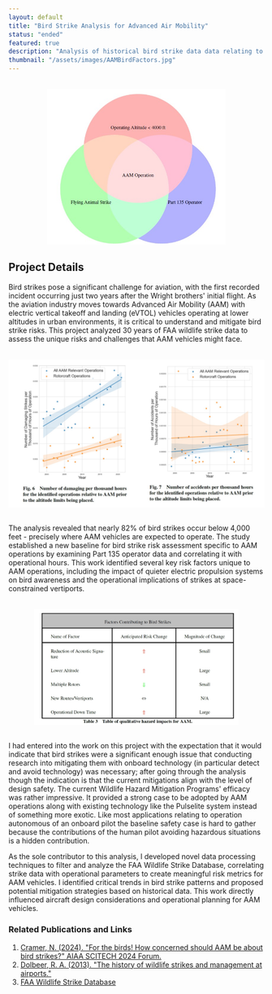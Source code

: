 ```yaml
---
layout: default
title: "Bird Strike Analysis for Advanced Air Mobility"
status: "ended"
featured: true
description: "Analysis of historical bird strike data data relating to Advanced Air Mobility and projecting potential risks."
thumbnail: "/assets/images/AAMBirdFactors.jpg"
---
```


<div style="text-align: center; margin: 2rem 0;">
    <img src="/assets/images/AAMBirdFactors.jpg" alt="Ven diagram of factors that are relevant to AAM operation." title="Contributing Factors to Bird Strikes in AAM Operations" style="max-width: 70%; height: auto; display: block; margin: 0 auto;">
</div>

## Project Details

Bird strikes pose a significant challenge for aviation, with the first recorded incident occurring just two years after the Wright brothers' initial flight. As the aviation industry moves towards Advanced Air Mobility (AAM) with electric vertical takeoff and landing (eVTOL) vehicles operating at lower altitudes in urban environments, it is critical to understand and mitigate bird strike risks. This project analyzed 30 years of FAA wildlife strike data to assess the unique risks and challenges that AAM vehicles might face.

<div style="text-align: center; margin: 2rem 0;">
    <img src="/assets/images/BirdStrikeAccidentRate.jpg" alt="Plots showing that the amount of fatal bird strike accidents has increased with time." title="Comparision of bird strike accidents for different type of relevant operations" style="max-width: 100%; height: auto; display: block; margin: 0 auto;">
</div>

The analysis revealed that nearly 82% of bird strikes occur below 4,000 feet - precisely where AAM vehicles are expected to operate. The study established a new baseline for bird strike risk assessment specific to AAM operations by examining Part 135 operator data and correlating it with operational hours. This work identified several key risk factors unique to AAM operations, including the impact of quieter electric propulsion systems on bird awareness and the operational implications of strikes at space-constrained vertiports.

<div style="text-align: center; margin: 2rem 0;">
    <img src="/assets/images/BirdFactors.jpg" alt="Table of bird strike factors with qualitative estimates made with arrows." title="Table of qualitative assessments of relative risk for AAM" style="max-width: 80%; height: auto; display: block; margin: 0 auto;">
</div>

I had entered into the work on this project with the expectation that it would indicate that bird strikes were a significant enough issue that conducting research into mitigating them with onboard technology (in particular detect and avoid technology) was necessary; after going through the analysis though the indication is that the current mitigations align with the level of design safety. The current Wildlife Hazard Mitigation Programs' efficacy was rather impressive. It provided a strong case to be adopted by AAM operations along with existing technology like the Pulselite system instead of something more exotic. Like most applications relating to operation autonomous of an onboard pilot the baseline safety case is hard to gather because the contributions of the human pilot avoiding hazardous situations is a hidden contribution.

As the sole contributor to this analysis, I developed novel data processing techniques to filter and analyze the FAA Wildlife Strike Database, correlating strike data with operational parameters to create meaningful risk metrics for AAM vehicles. I identified critical trends in bird strike patterns and proposed potential mitigation strategies based on historical data. This work directly influenced aircraft design considerations and operational planning for AAM vehicles.

### Related Publications and Links
1. [Cramer, N. (2024). "For the birds! How concerned should AAM be about bird strikes?" AIAA SCITECH 2024 Forum.](https://arc.aiaa.org/doi/abs/10.2514/6.2024-0337)
2. [Dolbeer, R. A. (2013). "The history of wildlife strikes and management at airports."](https://www.researchgate.net/profile/Richard-Dolbeer/publication/291354785_The_history_of_wildlife_management_at_airports/links/56a255a308ae1b65112c8bf1/The-history-of-wildlife-management-at-airports.pdf)
3. [FAA Wildlife Strike Database](https://wildlife.faa.gov/home)